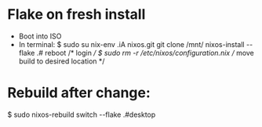 # Flake on fresh install
- Boot into ISO
- In terminal:
$ sudo su
nix-env .iA nixos.git
git clone <repo url> /mnt/<path>
nixos-install --flake .#<host>
reboot
/* login */
$ sudo rm -r /etc/nixos/configuration.nix
/* move build to desired location */


# Rebuild after change:
$ sudo nixos-rebuild switch --flake .#desktop
